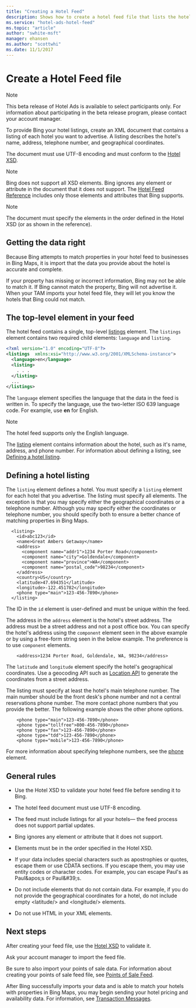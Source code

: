 ```yaml
---
title: "Creating a Hotel Feed"
description: Shows how to create a hotel feed file that lists the hotel properties you want to advertise.
ms.service: "hotel-ads-hotel-feed"
ms.topic: "article"
author: "swhite-msft"
manager: ehansen
ms.author: "scottwhi"
ms.date: 11/1/2017
---
```


# Create a Hotel Feed file

> [!NOTE]
> This beta release of Hotel Ads is available to select participants only. For information about participating in the beta release program, please contact your account manager.

To provide Bing your hotel listings, create an XML document that contains a listing of each hotel you want to advertise. A listing describes the hotel's name, address, telephone number, and geographical coordinates.

The document must use UTF-8 encoding and must conform to the [Hotel XSD](https://bhacstatic.blob.core.windows.net/schemas/hotel.xsd). 

> [!NOTE]
> Bing does not support all XSD elements. Bing ignores any element or attribute in the document that it does not support. The [Hotel Feed Reference](../hotel-feed/reference.md) includes only those elements and attributes that Bing supports. 

> [!NOTE]
> The document must specify the elements in the order defined in the Hotel XSD (or as shown in the reference).



## Getting the data right

Because Bing attempts to match properties in your hotel feed to businesses in Bing Maps, it is import that the data you provide about the hotel is accurate and complete.

If your property has missing or incorrect information, Bing may not be able to match it. If Bing cannot match the property, Bing will not advertise it. When your TAM imports your hotel feed file, they will let you know the hotels that Bing could not match.


## The top-level element in your feed

The hotel feed contains a single, top-level [listings](../hotel-feed/reference.md#listings) element. The `listings` element contains two required child elements: `language` and `listing`. 

```xml
<?xml version="1.0" encoding="UTF-8"?>
<listings  xmlns:xsi="http://www.w3.org/2001/XMLSchema-instance">
  <language>en</language>
  <listing>
    . . .
  </listing>
  ...
</listings>
```

The `language` element specifies the language that the data in the feed is written in. To specify the language, use the two-letter ISO 639 language code. For example, use **en** for English.

> [!NOTE]
> The hotel feed supports only the English language.

The [listing](../hotel-feed/reference.md#listingstype) element contains information about the hotel, such as it's name, address, and phone number. For information about defining a listing, see [Defining a hotel listing](#defining-a-hotel-listing).


## Defining a hotel listing

The `listing` element defines a hotel. You must specify a `listing` element for each hotel that you advertise. The listing must specify all elements. The exception is that you may specify either the geographical coordinates or a telephone number. Although you may specify either the coordinates or telephone number, you should specify both to ensure a better chance of matching properties in Bing Maps.

```
  <listing>
    <id>abc123</id>
    <name>Great Ambers Getaway</name>
    <address>
      <component name="addr1">1234 Porter Road</component>
      <component name="city">Goldendale</component>
      <component name="province">WA</component>
      <component name="postal_code">98234</component>
    </address>
    <country>US</country>
    <latitude>47.694351</latitude>
    <longitude>-122.451782</longitude>
    <phone type="main">123-456-7890</phone>
  </listing>
```

The ID in the `id` element is user-defined and must be unique within the feed.

The address in the `address` element is the hotel's street address. The address must be a street address and not a post office box. You can specify the hotel's address using the `component` element seen in the above example or by using a free-form string seen in the below example. The preference is to use `component` elements.

```
    <address>1234 Porter Road, Goldendale, WA, 98234</address>
```

The `latitude` and `longitude` element specify the hotel's geographical coordinates. Use a geocoding API such as [Location API](https://msdn.microsoft.com/library/ff701715.aspx) to generate the coordinates from a street address.

The listing must specify at least the hotel's main telephone number. The main number should be the front desk's phone number and not a central reservations phone number. The more contact phone numbers that you provide the better. The following example shows the other phone options.

```
    <phone type="main">123-456-7890</phone>
    <phone type="tollfree">800-456-7890</phone>
    <phone type="fax">123-456-7890</phone>
    <phone type="tdd">123-456-7890</phone>
    <phone type="mobile">123-456-7890</phone>
```

For more information about specifying telephone numbers, see the [phone](../hotel-feed/reference.md#phone) element.
 

## General rules

- Use the Hotel XSD to validate your hotel feed file before sending it to Bing.
  
- The hotel feed document must use UTF-8 encoding.
  
- The feed must include listings for all your hotels&mdash; the feed process does not support partial updates.
  
- Bing ignores any element or attribute that it does not support.
  
- Elements must be in the order specified in the Hotel XSD.
  
- If your data includes special characters such as apostrophies or quotes, escape them or use CDATA sections. If you escape them, you may use entity codes or character codes. For example, you can escape Paul's as Paul\&apos;s or Paul\&#39;s.
  
- Do not include elements that do not contain data. For example, if you do not provide the geographical coordinates for a hotel, do not include empty \<latitude/\> and \<longitude/\> elements.
    
- Do not use HTML in your XML elements.
  


## Next steps

After creating your feed file, use the [Hotel XSD](https://bhacstatic.blob.core.windows.net/schemas/hotel.xsd) to validate it.

Ask your account manager to import the feed file.

Be sure to also import your points of sale data. For information about creating your points of sale feed file, see [Points of Sale Feed](../pos-feed/pos-feed.md).

After Bing successfully imports your data and is able to match your hotels with properties in Bing Maps, you may begin sending your hotel pricing and availability data. For information, see [Transaction Messages](../transaction-message/transaction-message.md). 